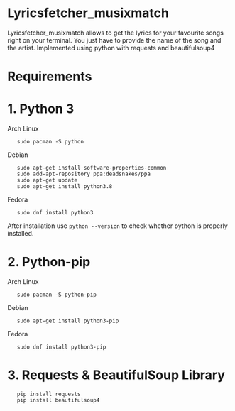 # Lyricsfetcher_musixmatch

Lyricsfetcher_musixmatch allows to get the lyrics for your favourite songs right on your terminal. You just have to provide the name of the song and the artist. Implemented using python with requests and beautifulsoup4

# Requirements

# 1. Python 3

   Arch Linux
    
       sudo pacman -S python
    
   Debian
  
       sudo apt-get install software-properties-common
       sudo add-apt-repository ppa:deadsnakes/ppa
       sudo apt-get update
       sudo apt-get install python3.8
    
   Fedora
  
       sudo dnf install python3
    
   After installation use `python --version` to check whether python is properly installed.
  
# 2. Python-pip

   Arch Linux
    
       sudo pacman -S python-pip    
    
   Debian
  
       sudo apt-get install python3-pip
    
   Fedora
  
       sudo dnf install python3-pip
    
# 3. Requests & BeautifulSoup Library

       pip install requests
       pip install beautifulsoup4

      
